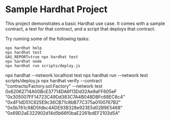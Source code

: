 # Sample Hardhat Project

This project demonstrates a basic Hardhat use case. It comes with a sample contract, a test for that contract, and a script that deploys that contract.

Try running some of the following tasks:

```shell
npx hardhat help
npx hardhat test
GAS_REPORT=true npx hardhat test
npx hardhat node
npx hardhat run scripts/deploy.js
```

npx hardhat --network localhost test
npx hardhat run --network test scripts/deploy.js
npx hardhat verify --contract "contracts/Factory.sol:Factory" --network test 0x62062714A00BcE37714DA6f13Dd32Ae9aFF605eF "0x305007FF14723C49Dd383C7A4B048DBFc68EC8c4" "0x4F1dD51C625E9c36CB71c8bB77C375a0100767B2" "0x5b761c98D5fdbc4ADE93B328e923E5d02B9E5468" "0x69D2aE322902d14d5b66f0baE2261bdEF2103d5A"

